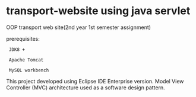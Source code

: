 # transport-website using java servlet
OOP transport web site(2nd year 1st semester assignment)

prerequisites:

     JDK8 + 

     Apache Tomcat

     MySQL workbench

This project developed using Eclipse IDE Enterprise version. Model View Controller (MVC) architecture used as a software design pattern.
